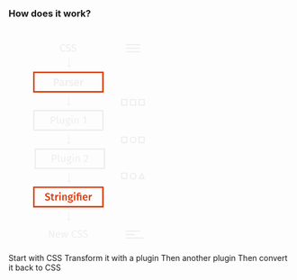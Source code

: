### How does it work?

<svg xmlns="http://www.w3.org/2000/svg" viewBox="0 0 1088 1551" height="400">
  <g fill="#eee" stroke="#eee" class="fragment fade-down">
	  <path fill="none" stroke-linecap="square" stroke-miterlimit="10" stroke-width="8.08" d="M811.5 163.5h92m-92-24h92m-92-24h92" />
	  <path fill="none" stroke-linecap="square" stroke-miterlimit="10" stroke-width="4" d="M404.5 258.5l11 11 11-11m-10.97-46.91l-.03 55.82" />
    <path d="M389.7 116.56l-3.74 4.39a14.57 14.57 0 0 0-9.58-3.67c-7.49 0-13.75 5-13.75 20 0 14.33 6 19.95 13.68 19.95 4.68 0 7.7-2.09 10.51-4.18l3.46 4.39c-2.66 2.81-7.49 5.54-14.19 5.54-12 0-20.74-9-20.74-25.71s9.36-25.63 20.59-25.63a19.55 19.55 0 0 1 13.76 4.92zm36.8.86l-3.74 4.18c-3.74-3-7.2-4.32-11.31-4.32-5 0-8.93 2.3-8.93 7.06 0 4.18 1.94 6.19 10.87 8.93 7.92 2.45 14.69 5.54 14.69 15 0 8.64-6.55 14.69-17.71 14.69-7.13 0-12.75-2.38-16.85-6.41l3.82-4.25c3.67 3.1 7.56 5 13 5 5.83 0 10.66-2.88 10.66-8.86 0-4.82-2.3-7-10.73-9.58-9.65-3-14.69-6.62-14.69-14.33s6.48-13 15.63-13c6.79.13 11.11 2.15 15.29 5.89zm38.52 0l-3.74 4.18c-3.74-3-7.2-4.32-11.31-4.32-5 0-8.93 2.3-8.93 7.06 0 4.18 1.94 6.19 10.87 8.93 7.92 2.45 14.69 5.54 14.69 15 0 8.64-6.55 14.69-17.71 14.69-7.13 0-12.75-2.38-16.85-6.41l3.82-4.25c3.67 3.1 7.56 5 13 5 5.83 0 10.66-2.88 10.66-8.86 0-4.82-2.3-7-10.73-9.58-9.65-3-14.69-6.62-14.69-14.33s6.48-13 15.63-13c6.77.13 11.11 2.15 15.29 5.89z" />
  </g>
  <g class="fragment fade-down">
    <path fill="none" stroke="#eee" stroke-linecap="square" stroke-miterlimit="10" stroke-width="4" d="M404.5 522.45l11 11 11-11m-10.97-46.9l-.03 55.81" />
    <path fill="none" stroke="#dd3a0a" stroke-linecap="square" stroke-miterlimit="10" stroke-width="10" d="M174.5 305.5h476v134h-476z" />
    <path fill="#eee" d="M348.32 364.27c0 11.45-8.28 16.56-19.51 16.56h-5.83v17.35h-9.48v-49.75h14.69c12.49 0 20.13 5.07 20.13 15.84zm-9.94 0c0-6.26-3.82-8.86-10.3-8.86h-5.11v18.29h5.11c6.34 0 10.3-2.2 10.3-9.43zM384.6 393l-1.94 6.12c-4.18-.36-6.91-1.8-8.42-5.54-2.66 4-6.84 5.69-11.38 5.69-7.63 0-12.31-4.82-12.31-11.74 0-8.28 6.26-12.75 17.35-12.75h4.75v-2.16c0-5-2.23-6.62-7.13-6.62a34 34 0 0 0-10.08 2l-2.16-6.27a39.31 39.31 0 0 1 13.83-2.74c10.15 0 14.62 4.68 14.62 13.11v16c-.01 3.1 1 4.18 2.87 4.9zm-12-5.11v-7.71h-3.82c-6 0-8.93 2.16-8.93 6.63 0 3.67 1.87 5.76 5.4 5.76 3.25 0 5.67-1.66 7.4-4.68zm42.9-28.3l-1.59 8.91a12.78 12.78 0 0 0-3.38-.43c-4.68 0-7 3.38-8.42 9.86v20.23h-9.22v-38.07h8l.86 7.49c1.8-5.47 5.47-8.5 9.94-8.5a13.23 13.23 0 0 1 3.81.51zm30.59 3.91l-3.6 5.4a17.37 17.37 0 0 0-9.58-3.1c-3.67 0-5.76 1.51-5.76 3.82 0 2.52 1.51 3.67 8 5.47 7.78 2.09 12.17 5.26 12.17 12 0 7.92-7.34 12.1-16.06 12.1a22.29 22.29 0 0 1-15.19-5.4l4.61-5.18a17.21 17.21 0 0 0 10.37 3.74c4.1 0 6.77-1.73 6.77-4.61 0-3.17-1.51-4.18-8.64-6.19-7.85-2.16-11.3-5.9-11.3-11.52 0-6.34 5.83-11.09 14.69-11.09a21.43 21.43 0 0 1 13.52 4.56zm39.74 18.48h-23.9c.72 7.78 4.32 10.3 9.36 10.3 3.38 0 6.19-1.08 9.51-3.38l3.82 5.26a21.9 21.9 0 0 1-14.12 5.1c-11.81 0-18.15-7.85-18.15-19.87 0-11.59 6.12-20.38 16.92-20.38s16.78 7.2 16.78 19.23c0 1.26-.14 2.73-.22 3.74zm-8.93-6.41c0-6.27-2.23-10-7.42-10-4.32 0-7.06 2.88-7.56 10.44h15zm40.25-15.98l-1.58 8.91a12.78 12.78 0 0 0-3.38-.43c-4.68 0-7 3.38-8.43 9.86v20.23h-9.26v-38.07h8l.86 7.49c1.8-5.47 5.47-8.5 9.94-8.5a13.23 13.23 0 0 1 3.85.51z" fill="#dd3a0a" />
  </g>
  <g class="fragment fade-down">
    <path fill="none" stroke="#eee" stroke-linecap="square" stroke-miterlimit="10" stroke-width="4" d="M404.5 786.45l11 11 11-11m-10.97-46.9l-.03 55.81" />
    <path fill="none" stroke="#eee" stroke-linecap="square" stroke-miterlimit="10" stroke-width="10" d="M174.5 569.5h476v134h-476z" />
    <path fill="#eee" d="M324.5 624.97c0 11.38-8.28 16.06-19.23 16.06h-6.26v18.22h-6.84v-49.62h13c12.01 0 19.33 4.87 19.33 15.34zm-7.27.07c0-7.42-4.75-10.08-12.1-10.08h-6.12v20.67h6c7.34-.01 12.24-2.13 12.24-10.59zm16.07 26.71v-45.72l6.62-.79v46.37c0 2 .65 3 2.38 3a6.46 6.46 0 0 0 2.45-.43l1.73 4.61a11.13 11.13 0 0 1-5.26 1.3c-4.82.02-7.92-2.94-7.92-8.34zm49.68 7.49h-5.68l-.5-5.9c-2.88 4.61-6.41 6.77-11.81 6.77-6.62 0-10.58-4.18-10.58-11.59v-27.23h6.62v26.5c0 5.18 1.73 7.13 5.83 7.13s7.2-2.74 9.5-6.55v-27.08h6.62zm44.28-36.22c-3.17 1-6.77 1.15-11.09 1.15 4.46 2 6.7 5.18 6.7 9.58 0 7.49-5.4 12.89-14.47 12.89a15.36 15.36 0 0 1-4.82-.72 4.57 4.57 0 0 0-1.87 3.53c0 1.73 1.08 3.1 5 3.1h6c7.78 0 13 4.46 13 10.51 0 7.34-6 11.52-17.79 11.52-12.39 0-16.27-3.82-16.27-11.52h6c0 4.32 1.94 6.34 10.3 6.34s11.09-2.09 11.09-5.9c0-3.6-2.88-5.4-7.63-5.4h-6c-6.77 0-9.79-3.38-9.79-7.2 0-2.45 1.44-4.9 4.18-6.7-4.39-2.3-6.41-5.62-6.41-10.51 0-7.78 6.26-13.25 14.62-13.25 9.43.22 12.89-1.37 17.35-3.38zm-27.15 10.66c0 5 2.81 8.57 8 8.57s8-3.17 8-8.64-2.74-8.42-8.14-8.42c-5.12-.01-7.85 3.52-7.85 8.49zm41.91-26.07a4.65 4.65 0 1 1-4.68-4.54 4.41 4.41 0 0 1 4.68 4.54zm-1.3 51.63h-6.62v-37.95h6.62zm42.56-27.22v27.22h-6.62v-26.28c0-5.69-2.3-7.34-6-7.34-4.25 0-7.13 2.66-9.65 6.7v26.93h-6.61v-37.96h5.69l.58 5.62a13.76 13.76 0 0 1 11.59-6.48c6.99 0 11.02 4.39 11.02 11.59zm48.81 27.22h-6.59v-41.11l-11.23 6.84-2.88-4.68 14.91-9.22h5.83z" />
  </g>
  <g class="fragment fade-down">
    <path fill="none" stroke="#eee" stroke-linecap="square" stroke-miterlimit="10" stroke-width="4" d="M404.5 1050.45l11 11 11-11m-10.97-46.9l-.03 55.81" />
    <path fill="none" stroke="#eee" stroke-linecap="square" stroke-miterlimit="10" stroke-width="10" d="M184.5 833.5h476v134h-476z" />
    <path fill="#eee" d="M332.29 888.97c0 11.38-8.28 16.06-19.23 16.06h-6.26v18.22h-6.84v-49.62h13c11.98 0 19.33 4.87 19.33 15.34zm-7.27.07c0-7.42-4.75-10.08-12.1-10.08h-6.12v20.67h6c7.32-.01 12.22-2.13 12.22-10.59zm16.05 26.71v-45.72l6.63-.79v46.37c0 2 .65 3 2.38 3a6.46 6.46 0 0 0 2.45-.43l1.73 4.61a11.13 11.13 0 0 1-5.26 1.3c-4.83.02-7.93-2.94-7.93-8.34zm49.68 7.49h-5.69l-.5-5.9c-2.88 4.61-6.41 6.77-11.81 6.77-6.62 0-10.58-4.18-10.58-11.59v-27.23h6.63v26.5c0 5.19 1.73 7.13 5.83 7.13s7.2-2.74 9.5-6.55v-27.08h6.63zm44.28-36.22c-3.17 1-6.77 1.15-11.09 1.15 4.46 2 6.7 5.18 6.7 9.58 0 7.49-5.4 12.89-14.47 12.89a15.35 15.35 0 0 1-4.82-.72 4.57 4.57 0 0 0-1.87 3.53c0 1.73 1.08 3.1 5 3.1h6c7.78 0 13 4.46 13 10.51 0 7.35-6 11.52-17.79 11.52-12.39 0-16.27-3.82-16.27-11.52h6c0 4.32 1.94 6.34 10.3 6.34s11.09-2.09 11.09-5.9c0-3.6-2.88-5.4-7.63-5.4h-6c-6.77 0-9.79-3.38-9.79-7.2 0-2.45 1.44-4.9 4.18-6.7-4.39-2.3-6.41-5.62-6.41-10.51 0-7.78 6.26-13.25 14.62-13.25 9.43.22 12.89-1.37 17.35-3.38zm-27.15 10.66c0 5 2.81 8.57 8 8.57s8-3.17 8-8.64-2.74-8.42-8.14-8.42c-5.12-.01-7.86 3.52-7.86 8.49zm41.91-26.07a4.65 4.65 0 1 1-4.68-4.54 4.41 4.41 0 0 1 4.68 4.54zm-1.29 51.63h-6.62v-37.95h6.62zm42.55-27.22v27.22h-6.62v-26.28c0-5.69-2.3-7.35-6-7.35-4.25 0-7.13 2.66-9.65 6.7v26.93h-6.62v-37.95h5.69l.58 5.62a13.76 13.76 0 0 1 11.59-6.48c6.99 0 11.03 4.39 11.03 11.59zm56.45-8.52c0 9-5.76 15.41-20.52 30.17h21.67l-.79 5.54h-28.45v-5.26c17-17.71 21.17-22.32 21.17-30.17 0-5-3.24-8-7.92-8-4 0-6.7 1.58-9.79 5.26l-4.46-3.46c3.89-4.82 8.57-7.27 14.62-7.27 8.85.04 14.47 5.73 14.47 13.19z" />
  </g>
  <g class="fragment fade-down">
  	<path fill="none" stroke="#eee" stroke-linecap="square" stroke-miterlimit="10" stroke-width="4" d="M404.5 1314.45l11 11 11-11m-10.97-46.9l-.03 55.81" />
	  <path fill="none" stroke="#dd3a0a" stroke-linecap="square" stroke-miterlimit="10" stroke-width="10" d="M174.5 1097.5h476v134h-476z" />
    <path d="M285.5 1143.43l-4.68 5.4a16.71 16.71 0 0 0-11.16-4.25c-4.46 0-7.7 2-7.7 5.91 0 3.6 1.94 5.18 10.22 7.78 8.71 2.74 14.76 6.34 14.76 15.7 0 8.93-7 15.27-18.87 15.27-7.92 0-13.83-2.81-17.93-6.84l5-5.47a18.67 18.67 0 0 0 12.75 5c5.33 0 9.15-2.59 9.15-7.42 0-4.18-2.09-6-9.86-8.42-10.44-3.24-15-7.42-15-15 0-8.28 7.13-13.75 16.92-13.75 7.22-.03 12.04 2.16 16.4 6.09zm31.06 42.91a16.65 16.65 0 0 1-9.58 2.88c-7.49-.07-11.45-4.32-11.45-12.46v-20.09h-6v-6.62h6v-8.42l9.22-1.08v9.5h8.86l-.94 6.63h-7.92v19.87c0 3.74 1.22 5.26 4 5.26a8.54 8.54 0 0 0 4.54-1.44zm27.8-36.84l-1.58 8.93a12.78 12.78 0 0 0-3.38-.43c-4.68 0-7 3.38-8.42 9.86v20.23h-9.22V1150h8l.86 7.49c1.8-5.47 5.47-8.5 9.94-8.5a13.23 13.23 0 0 1 3.8.51zm16.14-13.13a5.8 5.8 0 1 1-5.83-5.62 5.53 5.53 0 0 1 5.83 5.62zm-1.15 51.77h-9.22v-38.09h9.22zm42.15-27.57v27.58h-9.22v-26.14c0-4.75-1.8-6.12-4.68-6.12-3.31 0-5.76 2.23-8 5.76v26.5h-9.22v-38.09h8l.72 5c3-3.82 6.77-6.12 11.59-6.12 6.87.03 10.81 4.35 10.81 11.63zm43.87-8.5c-2.88 1-6.48 1.3-11 1.3 4.61 2.09 6.91 5 6.91 9.79 0 7.42-5.76 12.82-15.34 12.82a15.34 15.34 0 0 1-4.54-.58 3.46 3.46 0 0 0-1.58 2.81c0 1.37.79 2.67 4.61 2.67h5.83c8.42 0 13.9 4.54 13.9 10.8 0 7.63-6.55 12.17-19 12.17-13.54 0-17.35-4.32-17.35-12h8.28c0 3.82 1.66 5.47 9.22 5.47s9.58-2 9.58-5c0-2.81-2.23-4.54-6.48-4.54h-5.76c-7.63 0-10.87-3.38-10.87-7.35a8.6 8.6 0 0 1 4.46-7.06c-4.68-2.45-6.7-5.83-6.7-10.73 0-8.28 6.55-13.68 15.77-13.68 9 .22 13.18-1.8 17.79-4.25zm-26.57 10.43c0 4.61 2.52 7.49 6.77 7.49s6.77-2.74 6.77-7.56-2.3-7.2-6.91-7.2c-4.18.01-6.63 2.89-6.63 7.27zm42.48-26.13a5.8 5.8 0 1 1-5.83-5.62 5.53 5.53 0 0 1 5.83 5.62zm-1.15 51.77h-9.22v-38.09h9.22zm38.23-51.64l-2.81 6.12a18.91 18.91 0 0 0-8-1.8c-5 0-6.26 1.73-6.26 5.33v3.89h21.21v38.09h-9.22v-31.47h-12v31.47h-9.22v-31.47h-6v-6.62h6v-4c0-7 4.25-12.24 14.62-12.24a25.82 25.82 0 0 1 11.68 2.7zm46.23 35.44h-23.91c.72 7.78 4.32 10.3 9.36 10.3 3.38 0 6.19-1.08 9.51-3.38l3.82 5.26a21.9 21.9 0 0 1-14.11 5.11c-11.81 0-18.15-7.85-18.15-19.87 0-11.59 6.12-20.38 16.92-20.38s16.78 7.2 16.78 19.23c-.01 1.21-.15 2.73-.22 3.73zm-8.93-6.41c0-6.27-2.23-10-7.42-10-4.32 0-7.06 2.88-7.56 10.44h15zm40.24-16.03l-1.58 8.93a12.77 12.77 0 0 0-3.38-.43c-4.68 0-7 3.38-8.42 9.86v20.23h-9.22V1150h8l.87 7.49c1.8-5.47 5.47-8.5 9.94-8.5a13.23 13.23 0 0 1 3.79.51z" fill="#dd3a0a" />
  </g>
  <g class="fragment fade-down">
	<path fill="#eee" d="M313.64 1444.07h-9.14l-20.16-42.12c.36 4.1.94 10.15.94 19.37v22.75h-6.41v-49.57h8.93l20.38 42.2c-.14-1.15-.94-9.07-.94-15.12v-27.08h6.41zm42.55-16.7H332c.65 8.78 4.75 12.17 10.22 12.17a16 16 0 0 0 9.86-3.31l2.88 4a20.68 20.68 0 0 1-13.25 4.75c-10.58 0-16.78-7.42-16.78-19.44 0-11.81 6-20.23 15.77-20.23 10.23 0 15.63 7.13 15.63 18.72 0 1.25-.07 2.47-.14 3.34zm-6.41-5.33c0-7.42-3-11.52-8.93-11.52-5 0-8.35 3.53-8.86 12h17.79zm52.2 22.03h-9l-6.62-32-6.84 32h-8.78l-8.86-37.95h6.62l6.84 33.34 7.49-33.34h7.42l7.13 33.34 6.91-33.34h6.34zm67.46-45.57l-3.74 4.39a14.57 14.57 0 0 0-9.58-3.67c-7.49 0-13.75 5-13.75 20 0 14.33 6 19.95 13.68 19.95 4.68 0 7.7-2.09 10.51-4.18l3.46 4.39c-2.66 2.81-7.49 5.54-14.19 5.54-12 0-20.74-9-20.74-25.71s9.36-25.63 20.59-25.63a19.55 19.55 0 0 1 13.76 4.92zm36.8.86l-3.74 4.14c-3.74-3-7.2-4.32-11.31-4.32-5 0-8.93 2.3-8.93 7.06 0 4.18 1.94 6.19 10.87 8.93 7.92 2.45 14.69 5.54 14.69 15 0 8.64-6.55 14.69-17.71 14.69-7.13 0-12.74-2.38-16.85-6.41l3.82-4.25c3.67 3.1 7.56 5 13 5 5.83 0 10.66-2.88 10.66-8.86 0-4.82-2.3-7-10.73-9.58-9.65-3-14.69-6.62-14.69-14.33s6.48-13 15.63-13c6.79.17 11.11 2.18 15.29 5.93zm38.52 0l-3.74 4.18c-3.74-3-7.2-4.32-11.3-4.32-5 0-8.93 2.3-8.93 7.06 0 4.18 1.95 6.19 10.87 8.93 7.92 2.45 14.69 5.54 14.69 15 0 8.64-6.55 14.69-17.71 14.69-7.13 0-12.75-2.38-16.85-6.41l3.82-4.25c3.67 3.1 7.56 5 13 5 5.83 0 10.66-2.88 10.66-8.86 0-4.82-2.3-7-10.73-9.58-9.65-3-14.69-6.62-14.69-14.33s6.48-13 15.63-13c6.78.13 11.1 2.14 15.28 5.89z" />
  </g>
  <g stroke="#eee" class="fragment fade-left">
  	<path fill="none" stroke-linecap="square" stroke-miterlimit="10" stroke-width="8.08" d="M811.5 1399.5h92" />
    <path fill="none" stroke="#eee" stroke-linecap="square" stroke-miterlimit="10" stroke-width="8" d="M811.5 1423.5h56.63m-56.63 24h120m-152-448h36v38h-36z" />
    <circle cx="858.5" cy="1020.5" r="19" fill="none" stroke="#eee" stroke-linecap="square" stroke-miterlimit="10" stroke-width="8.08" />
    <path fill="none" stroke="#eee" stroke-linecap="square" stroke-miterlimit="10" stroke-width="8.08" d="M917.5 1004.5l-16 33h32l-16-33z" />
    <path fill="none" stroke="#eee" stroke-linecap="square" stroke-miterlimit="10" stroke-width="8" d="M779.5 751.5h36v38h-36zm120 0h36v38h-36z" />
    <circle cx="858.5" cy="770.5" r="19" fill="none" stroke="#eee" stroke-linecap="square" stroke-miterlimit="10" stroke-width="8.08" />
    <path fill="none" stroke="#eee" stroke-linecap="square" stroke-miterlimit="10" stroke-width="8" d="M779.5 493.5h36v38h-36zm60 0h36v38h-36zm60 0h36v38h-36z" />
  </g>
</svg>

<aside class="notes">
Start with CSS
Transform it with a plugin
Then another plugin
Then convert it back to CSS
</aside>